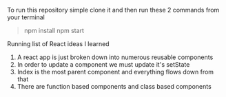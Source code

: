 To run this repository simple clone it and then run these 2 commands from your terminal
> npm install
> npm start

Running list of React ideas I learned
  1) A react app is just broken down into numerous reusable components
  2) In order to update a component we must update it's setState
  3) Index is the most parent component and everything flows down from that
  3) There are function based components and class based components
  
